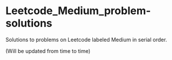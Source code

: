 # Leetcode_Medium_problem-solutions
Solutions to problems on Leetcode labeled Medium in serial order.

(Will be updated from time to time)
